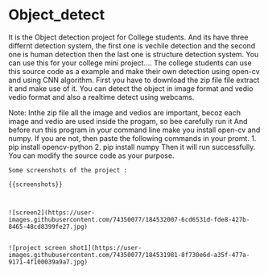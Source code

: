 # Object_detect
It is the Object detection project for College students.
And its have three differnt detection system, the first one is vechile detection and the second one is human detection then the last one is structure detection system.
You can use this for your college mini project.... 
The college students can use this source code as a example and make their own detection using open-cv and using CNN algorithm.
First you have to download the zip file file extract it and make use of it.
You can detect the object in image format and vedio vedio format and also a realtime detect using webcams.

Note:
    Inthe zip file all the image and vedios are important, becoz each image and vedio are used inside the progam, so bee carefully run it
    And before run this program in your command line make you install open-cv and numpy.
    If you are not, then paste the following commands in your promt.
             1. pip install opencv-python
             2. pip install numpy
    Then it will run successfully. You can modify the source code as your purpose.
    
    
    
    Some screenshots of the project :
    
    {{screenshots}}
    
    
    
    ![screen2](https://user-images.githubusercontent.com/74350077/184532007-6cd6531d-fde8-427b-8465-48cd8399fe27.jpg)

    
    ![project screen shot1](https://user-images.githubusercontent.com/74350077/184531981-8f730e6d-a35f-477a-9171-4f100039a9a7.jpg)

